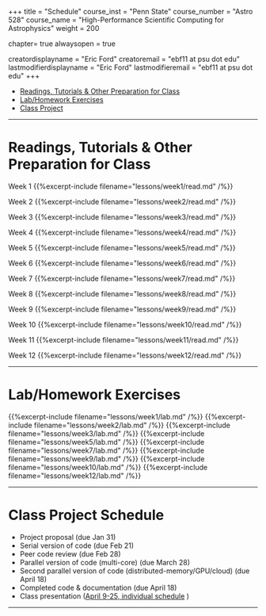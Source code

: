 +++
title = "Schedule"
course_inst = "Penn State"
course_number = "Astro 528"
course_name = "High-Performance Scientific Computing for Astrophysics"
weight = 200

chapter= true
alwaysopen = true

creatordisplayname = "Eric Ford"
creatoremail = "ebf11 at psu dot edu"
lastmodifierdisplayname = "Eric Ford"
lastmodifieremail = "ebf11 at psu dot edu"
+++

- [Readings, Tutorials & Other Preparation for Class](#readings)
- [Lab/Homework Exercises](#labs)
- [Class Project](#project)

---

<a id="readings"></a>
# Readings, Tutorials & Other Preparation for Class
Week 1
{{%excerpt-include filename="lessons/week1/read.md" /%}}

Week 2
{{%excerpt-include filename="lessons/week2/read.md" /%}}

Week 3
{{%excerpt-include filename="lessons/week3/read.md" /%}}

Week 4
{{%excerpt-include filename="lessons/week4/read.md" /%}}

Week 5
{{%excerpt-include filename="lessons/week5/read.md" /%}}

Week 6
{{%excerpt-include filename="lessons/week6/read.md" /%}}

Week 7
{{%excerpt-include filename="lessons/week7/read.md" /%}}

Week 8
{{%excerpt-include filename="lessons/week8/read.md" /%}}

Week 9
{{%excerpt-include filename="lessons/week9/read.md" /%}}

Week 10
{{%excerpt-include filename="lessons/week10/read.md" /%}}

Week 11
{{%excerpt-include filename="lessons/week11/read.md" /%}}

Week 12
{{%excerpt-include filename="lessons/week12/read.md" /%}}


---

<a id="labs"></a>
# Lab/Homework Exercises
{{%excerpt-include filename="lessons/week1/lab.md" /%}}
{{%excerpt-include filename="lessons/week2/lab.md" /%}}
{{%excerpt-include filename="lessons/week3/lab.md" /%}}
{{%excerpt-include filename="lessons/week5/lab.md" /%}}
{{%excerpt-include filename="lessons/week7/lab.md" /%}}
{{%excerpt-include filename="lessons/week9/lab.md" /%}}
{{%excerpt-include filename="lessons/week10/lab.md" /%}}
{{%excerpt-include filename="lessons/week12/lab.md" /%}}

---

<a id="project"></a>
# Class Project Schedule
- Project proposal (due Jan 31)
- Serial version of code (due Feb 21)
- Peer code review (due Feb 28)
- Parallel version of code (multi-core) (due March 28)
- Second parallel version of code (distributed-memory/GPU/cloud) (due April 18)
- Completed code & documentation (due April 18)
- Class presentation ([April 9-25, individual schedule](https://github.com/PsuAstro528/PresentationsSchedule2019) )


---
